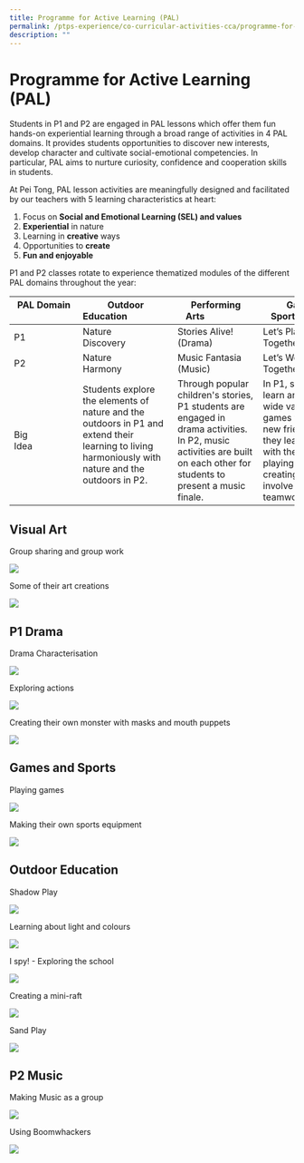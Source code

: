 ```yaml
---
title: Programme for Active Learning (PAL)
permalink: /ptps-experience/co-curricular-activities-cca/programme-for-active-learning-pal/
description: ""
---
```


# Programme for Active Learning (PAL)

Students in P1 and P2 are engaged in PAL lessons which offer them fun hands-on experiential learning through a broad range of activities in 4 PAL domains. It provides students opportunities to discover new interests, develop character and cultivate social-emotional competencies. In particular, PAL aims to nurture curiosity, confidence and cooperation skills in students.

  

At Pei Tong, PAL lesson activities are meaningfully designed and facilitated by our teachers with 5 learning characteristics at heart:

1.  Focus on **Social and Emotional Learning (SEL) and values**
2.  **Experiential** in nature
3.  Learning in **creative** ways
4.  Opportunities to **create**
5.  **Fun and enjoyable**

  

P1 and P2 classes rotate to experience thematized modules of the different PAL domains throughout the year:
<table>
<thead>
  <tr>
    <th>PAL Domain<br>&nbsp;&nbsp;&nbsp;&nbsp;&nbsp;&nbsp;&nbsp;&nbsp;&nbsp;&nbsp;&nbsp;&nbsp;&nbsp;&nbsp;&nbsp;&nbsp;</th>
    <th>Outdoor Education&nbsp;&nbsp;&nbsp;&nbsp;&nbsp;&nbsp;&nbsp;&nbsp;&nbsp;&nbsp;&nbsp;&nbsp;&nbsp;&nbsp;&nbsp;&nbsp;&nbsp;</th>
    <th>Performing Arts&nbsp;&nbsp;&nbsp;&nbsp;&nbsp;&nbsp;&nbsp;&nbsp;&nbsp;&nbsp;&nbsp;&nbsp;&nbsp;&nbsp;&nbsp;&nbsp;&nbsp;</th>
    <th>Games &amp; Sports&nbsp;&nbsp;&nbsp;&nbsp;&nbsp;&nbsp;&nbsp;&nbsp;&nbsp;&nbsp;&nbsp;&nbsp;&nbsp;&nbsp;&nbsp;&nbsp;&nbsp;</th>
    <th>Visual Art&nbsp;&nbsp;&nbsp;&nbsp;&nbsp;&nbsp;&nbsp;&nbsp;&nbsp;&nbsp;&nbsp;&nbsp;&nbsp;&nbsp;&nbsp;&nbsp;&nbsp;</th>
  </tr>
</thead>
<tbody>
  <tr>
    <td>P1&nbsp;&nbsp;&nbsp;&nbsp;&nbsp;&nbsp;&nbsp;&nbsp;&nbsp;&nbsp;&nbsp;&nbsp;&nbsp;&nbsp;&nbsp;&nbsp;&nbsp;</td>
    <td>Nature Discovery&nbsp;&nbsp;&nbsp;&nbsp;&nbsp;&nbsp;&nbsp;&nbsp;&nbsp;&nbsp;&nbsp;&nbsp;&nbsp;&nbsp;&nbsp;&nbsp;&nbsp;</td>
    <td>Stories Alive! (Drama)&nbsp;&nbsp;&nbsp;&nbsp;&nbsp;&nbsp;&nbsp;&nbsp;&nbsp;&nbsp;&nbsp;&nbsp;&nbsp;&nbsp;&nbsp;&nbsp;&nbsp;</td>
    <td>Let’s Play Together&nbsp;&nbsp;&nbsp;&nbsp;&nbsp;&nbsp;&nbsp;&nbsp;&nbsp;&nbsp;&nbsp;&nbsp;&nbsp;&nbsp;&nbsp;&nbsp;&nbsp;</td>
    <td>I’m the Artventurers&nbsp;&nbsp;&nbsp;&nbsp;&nbsp;&nbsp;&nbsp;&nbsp;&nbsp;&nbsp;&nbsp;&nbsp;&nbsp;&nbsp;&nbsp;&nbsp;&nbsp;</td>
  </tr>
  <tr>
    <td>P2&nbsp;&nbsp;&nbsp;&nbsp;&nbsp;&nbsp;&nbsp;&nbsp;&nbsp;&nbsp;&nbsp;&nbsp;&nbsp;&nbsp;&nbsp;&nbsp;&nbsp;</td>
    <td>Nature Harmony&nbsp;&nbsp;&nbsp;&nbsp;&nbsp;&nbsp;&nbsp;&nbsp;&nbsp;&nbsp;&nbsp;&nbsp;&nbsp;&nbsp;&nbsp;&nbsp;&nbsp;</td>
    <td>Music Fantasia  (Music)&nbsp;&nbsp;&nbsp;&nbsp;&nbsp;&nbsp;&nbsp;&nbsp;&nbsp;&nbsp;&nbsp;&nbsp;&nbsp;&nbsp;&nbsp;&nbsp;&nbsp;</td>
    <td>Let’s Work Together&nbsp;&nbsp;&nbsp;&nbsp;&nbsp;&nbsp;&nbsp;&nbsp;&nbsp;&nbsp;&nbsp;&nbsp;&nbsp;&nbsp;&nbsp;&nbsp;&nbsp;</td>
    <td>We’re the Artventurers&nbsp;&nbsp;&nbsp;&nbsp;&nbsp;&nbsp;&nbsp;&nbsp;&nbsp;&nbsp;&nbsp;&nbsp;&nbsp;&nbsp;&nbsp;&nbsp;&nbsp;</td>
  </tr>
  <tr>
    <td>Big Idea&nbsp;&nbsp;&nbsp;&nbsp;&nbsp;&nbsp;&nbsp;&nbsp;&nbsp;&nbsp;&nbsp;&nbsp;&nbsp;&nbsp;&nbsp;&nbsp;&nbsp;</td>
    <td>Students explore the elements of nature and the outdoors in P1 and extend their learning to living harmoniously with nature and the outdoors in P2. &nbsp;&nbsp;&nbsp;&nbsp;&nbsp;&nbsp;&nbsp;&nbsp;&nbsp;&nbsp;&nbsp;&nbsp;&nbsp;&nbsp;&nbsp;&nbsp;&nbsp;</td>
    <td>Through popular children's stories, P1 students are engaged in drama activities. In P2, music activities are built on each other for students to present a music finale.&nbsp;&nbsp;&nbsp;&nbsp;&nbsp;&nbsp;&nbsp;&nbsp;&nbsp;&nbsp;&nbsp;&nbsp;&nbsp;&nbsp;&nbsp;&nbsp;&nbsp;</td>
    <td>In P1, students learn and play a wide variety of games with their new friends. In P2, they learn to work with their peers in playing and creating games that involve more teamwork.&nbsp;&nbsp;&nbsp;&nbsp;&nbsp;&nbsp;&nbsp;&nbsp;&nbsp;&nbsp;&nbsp;&nbsp;&nbsp;&nbsp;&nbsp;&nbsp;&nbsp;</td>
    <td>P1 students grow in self-awareness through art creation and expression. They then nurture their relationship management skills as they collaborate in group art projects in P2.&nbsp;&nbsp;&nbsp;&nbsp;&nbsp;&nbsp;&nbsp;&nbsp;&nbsp;&nbsp;&nbsp;&nbsp;&nbsp;&nbsp;&nbsp;&nbsp;&nbsp;</td>
  </tr>
</tbody>
</table>



## Visual Art


Group sharing and group work

![](/images/PTPS%20Experience/CCA%20(PAL)/visual%20art1.png)

Some of their art creations

![](/images/PTPS%20Experience/CCA%20(PAL)/visual%20art%20creation.png)


## P1 Drama


Drama Characterisation

![](/images/PTPS%20Experience/CCA%20(PAL)/P1%20drama.png)

Exploring actions

![](/images/PTPS%20Experience/CCA%20(PAL)/Exploring.png)

Creating their own monster with masks and mouth puppets

![](/images/PTPS%20Experience/CCA%20(PAL)/Create%20.png)


## Games and Sports


Playing games


![](/images/PTPS%20Experience/CCA%20(PAL)/Playing%20games.png)


Making their own sports equipment

![](/images/PTPS%20Experience/CCA%20(PAL)/Making%20sports%20equip.png)


## Outdoor Education


Shadow Play

![](/images/PTPS%20Experience/CCA%20(PAL)/Shadow%20play.png)


Learning about light and colours

![](/images/PTPS%20Experience/CCA%20(PAL)/Learning%20about%20lights.png)

I spy! - Exploring the school

![](/images/PTPS%20Experience/CCA%20(PAL)/i%20spy.png)

Creating a mini-raft

![](/images/PTPS%20Experience/CCA%20(PAL)/Create%20mini%20raft.png)

Sand Play

![](/images/PTPS%20Experience/CCA%20(PAL)/Sand%20play.png)


## P2 Music


Making Music as a group


![](/images/PTPS%20Experience/CCA%20(PAL)/Making%20music%20as%20a%20group.png)

Using Boomwhackers

![](/images/PTPS%20Experience/CCA%20(PAL)/Using%20boomw.png)